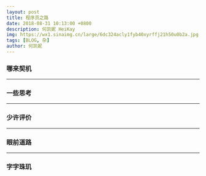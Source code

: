 ```yaml
---
layout: post
title: 程序员之路
date: 2018-08-31 10:13:00 +0800
description: 何凯妮 HeiKay
img: https://wx1.sinaimg.cn/large/6dc324acly1fyb40xyrffj21h50u0b2a.jpg
tags: [BLOG, 杂]
author: 何凯妮
---
```


### 哪来契机

---

### 一些思考

---

### 少许评价

---

### 眼前道路

---

### 字字珠玑
